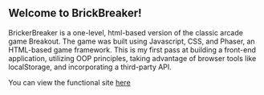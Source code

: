 ## Welcome to BrickBreaker!

BrickerBreaker is a one-level, html-based version of the classic arcade game Breakout.
The game was built using Javascript, CSS, and Phaser, an HTML-based game framework. 
This is my first pass at building a front-end application, utilizing OOP principles, taking advantage of browser tools like localStorage,
and incorporating a third-party API.

You can view the functional site [here]

[here]:www.google.com
